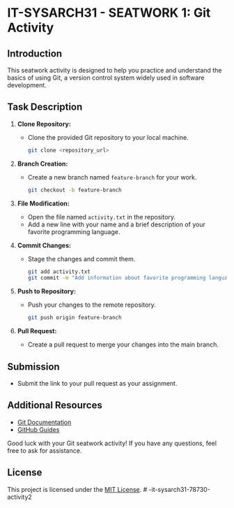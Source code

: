 # IT-SYSARCH31 - SEATWORK 1: Git Activity

## Introduction
This seatwork activity is designed to help you practice and understand the basics of using Git, a version control system widely used in software development.

## Task Description
1. **Clone Repository:**
   - Clone the provided Git repository to your local machine.

     ```bash
     git clone <repository_url>
     ```

2. **Branch Creation:**
   - Create a new branch named `feature-branch` for your work.

     ```bash
     git checkout -b feature-branch
     ```

3. **File Modification:**
   - Open the file named `activity.txt` in the repository.
   - Add a new line with your name and a brief description of your favorite programming language.

4. **Commit Changes:**
   - Stage the changes and commit them.

     ```bash
     git add activity.txt
     git commit -m "Add information about favorite programming language"
     ```

5. **Push to Repository:**
   - Push your changes to the remote repository.

     ```bash
     git push origin feature-branch
     ```

6. **Pull Request:**
   - Create a pull request to merge your changes into the main branch.

## Submission
- Submit the link to your pull request as your assignment.

## Additional Resources
- [Git Documentation](https://git-scm.com/doc)
- [GitHub Guides](https://guides.github.com/)

Good luck with your Git seatwork activity! If you have any questions, feel free to ask for assistance.

## License
This project is licensed under the [MIT License](https://opensource.org/licenses/MIT).
#   - i t - s y s a r c h 3 1 - 7 8 7 3 0 - a c t i v i t y 2  
 